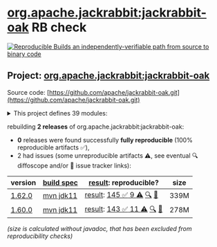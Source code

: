 [org.apache.jackrabbit:jackrabbit-oak](https://central.sonatype.com/artifact/org.apache.jackrabbit/jackrabbit-oak/versions) RB check
=======

[![Reproducible Builds](https://reproducible-builds.org/images/logos/rb.svg) an independently-verifiable path from source to binary code](https://reproducible-builds.org/)

## Project: [org.apache.jackrabbit:jackrabbit-oak](https://central.sonatype.com/artifact/org.apache.jackrabbit/jackrabbit-oak/versions)

Source code: [https://github.com/apache/jackrabbit-oak.git](https://github.com/apache/jackrabbit-oak.git)

<details><summary>This project defines 39 modules:</summary>

* [org.apache.jackrabbit:oak-api](https://central.sonatype.com/artifact/org.apache.jackrabbit/oak-api/1.62.0)
* [org.apache.jackrabbit:oak-auth-external](https://central.sonatype.com/artifact/org.apache.jackrabbit/oak-auth-external/1.62.0)
* [org.apache.jackrabbit:oak-auth-ldap](https://central.sonatype.com/artifact/org.apache.jackrabbit/oak-auth-ldap/1.62.0)
* [org.apache.jackrabbit:oak-authorization-cug](https://central.sonatype.com/artifact/org.apache.jackrabbit/oak-authorization-cug/1.62.0)
* [org.apache.jackrabbit:oak-authorization-principalbased](https://central.sonatype.com/artifact/org.apache.jackrabbit/oak-authorization-principalbased/1.62.0)
* [org.apache.jackrabbit:oak-blob](https://central.sonatype.com/artifact/org.apache.jackrabbit/oak-blob/1.62.0)
* [org.apache.jackrabbit:oak-blob-cloud](https://central.sonatype.com/artifact/org.apache.jackrabbit/oak-blob-cloud/1.62.0)
* [org.apache.jackrabbit:oak-blob-cloud-azure](https://central.sonatype.com/artifact/org.apache.jackrabbit/oak-blob-cloud-azure/1.62.0)
* [org.apache.jackrabbit:oak-blob-plugins](https://central.sonatype.com/artifact/org.apache.jackrabbit/oak-blob-plugins/1.62.0)
* [org.apache.jackrabbit:oak-commons](https://central.sonatype.com/artifact/org.apache.jackrabbit/oak-commons/1.62.0)
* [org.apache.jackrabbit:oak-core](https://central.sonatype.com/artifact/org.apache.jackrabbit/oak-core/1.62.0)
* [org.apache.jackrabbit:oak-core-spi](https://central.sonatype.com/artifact/org.apache.jackrabbit/oak-core-spi/1.62.0)
* [org.apache.jackrabbit:oak-exercise](https://central.sonatype.com/artifact/org.apache.jackrabbit/oak-exercise/1.62.0)
* [org.apache.jackrabbit:oak-http](https://central.sonatype.com/artifact/org.apache.jackrabbit/oak-http/1.62.0)
* [org.apache.jackrabbit:oak-it](https://central.sonatype.com/artifact/org.apache.jackrabbit/oak-it/1.62.0)
* [org.apache.jackrabbit:oak-jackrabbit-api](https://central.sonatype.com/artifact/org.apache.jackrabbit/oak-jackrabbit-api/1.62.0)
* [org.apache.jackrabbit:oak-jcr](https://central.sonatype.com/artifact/org.apache.jackrabbit/oak-jcr/1.62.0)
* [org.apache.jackrabbit:oak-lucene](https://central.sonatype.com/artifact/org.apache.jackrabbit/oak-lucene/1.62.0)
* [org.apache.jackrabbit:oak-parent](https://central.sonatype.com/artifact/org.apache.jackrabbit/oak-parent/1.62.0)
* [org.apache.jackrabbit:oak-pojosr](https://central.sonatype.com/artifact/org.apache.jackrabbit/oak-pojosr/1.62.0)
* [org.apache.jackrabbit:oak-query-spi](https://central.sonatype.com/artifact/org.apache.jackrabbit/oak-query-spi/1.62.0)
* [org.apache.jackrabbit:oak-run](https://central.sonatype.com/artifact/org.apache.jackrabbit/oak-run/1.62.0)
* [org.apache.jackrabbit:oak-run-commons](https://central.sonatype.com/artifact/org.apache.jackrabbit/oak-run-commons/1.62.0)
* [org.apache.jackrabbit:oak-run-elastic](https://central.sonatype.com/artifact/org.apache.jackrabbit/oak-run-elastic/1.62.0)
* [org.apache.jackrabbit:oak-search](https://central.sonatype.com/artifact/org.apache.jackrabbit/oak-search/1.62.0)
* [org.apache.jackrabbit:oak-search-elastic](https://central.sonatype.com/artifact/org.apache.jackrabbit/oak-search-elastic/1.62.0)
* [org.apache.jackrabbit:oak-search-mt](https://central.sonatype.com/artifact/org.apache.jackrabbit/oak-search-mt/1.62.0)
* [org.apache.jackrabbit:oak-security-spi](https://central.sonatype.com/artifact/org.apache.jackrabbit/oak-security-spi/1.62.0)
* [org.apache.jackrabbit:oak-segment-aws](https://central.sonatype.com/artifact/org.apache.jackrabbit/oak-segment-aws/1.62.0)
* [org.apache.jackrabbit:oak-segment-azure](https://central.sonatype.com/artifact/org.apache.jackrabbit/oak-segment-azure/1.62.0)
* [org.apache.jackrabbit:oak-segment-remote](https://central.sonatype.com/artifact/org.apache.jackrabbit/oak-segment-remote/1.62.0)
* [org.apache.jackrabbit:oak-segment-tar](https://central.sonatype.com/artifact/org.apache.jackrabbit/oak-segment-tar/1.62.0)
* [org.apache.jackrabbit:oak-shaded-guava](https://central.sonatype.com/artifact/org.apache.jackrabbit/oak-shaded-guava/1.62.0)
* [org.apache.jackrabbit:oak-solr-core](https://central.sonatype.com/artifact/org.apache.jackrabbit/oak-solr-core/1.62.0)
* [org.apache.jackrabbit:oak-solr-osgi](https://central.sonatype.com/artifact/org.apache.jackrabbit/oak-solr-osgi/1.62.0)
* [org.apache.jackrabbit:oak-store-composite](https://central.sonatype.com/artifact/org.apache.jackrabbit/oak-store-composite/1.62.0)
* [org.apache.jackrabbit:oak-store-document](https://central.sonatype.com/artifact/org.apache.jackrabbit/oak-store-document/1.62.0)
* [org.apache.jackrabbit:oak-store-spi](https://central.sonatype.com/artifact/org.apache.jackrabbit/oak-store-spi/1.62.0)
* [org.apache.jackrabbit:oak-upgrade](https://central.sonatype.com/artifact/org.apache.jackrabbit/oak-upgrade/1.62.0)
</details>

rebuilding **2 releases** of org.apache.jackrabbit:jackrabbit-oak:
- **0** releases were found successfully **fully reproducible** (100% reproducible artifacts :white_check_mark:),
- 2 had issues (some unreproducible artifacts :warning:, see eventual :mag: diffoscope and/or :memo: issue tracker links):

| version | [build spec](/BUILDSPEC.md) | [result](https://reproducible-builds.org/docs/jvm/): reproducible? | size |
| -- | --------- | ------ | -- |
| [1.62.0](https://central.sonatype.com/artifact/org.apache.jackrabbit/jackrabbit-oak/1.62.0/pom) | [mvn jdk11](jackrabbit-oak-1.62.0.buildspec) | [result](jackrabbit-oak-1.62.0.buildinfo): [145 :white_check_mark:  9 :warning:](jackrabbit-oak-1.62.0.buildcompare) [:mag:](jackrabbit-oak-1.62.0.diffoscope) [:memo:](https://issues.apache.org/jira/browse/OAK-10662) | 339M |
| [1.60.0](https://central.sonatype.com/artifact/org.apache.jackrabbit/jackrabbit-oak/1.60.0/pom) | [mvn jdk11](jackrabbit-oak-1.60.0.buildspec) | [result](jackrabbit-oak-1.60.0.buildinfo): [143 :white_check_mark:  11 :warning:](jackrabbit-oak-1.60.0.buildcompare) [:mag:](jackrabbit-oak-1.60.0.diffoscope) [:memo:](https://issues.apache.org/jira/browse/OAK-10662) | 278M |

<i>(size is calculated without javadoc, that has been excluded from reproducibility checks)</i>
